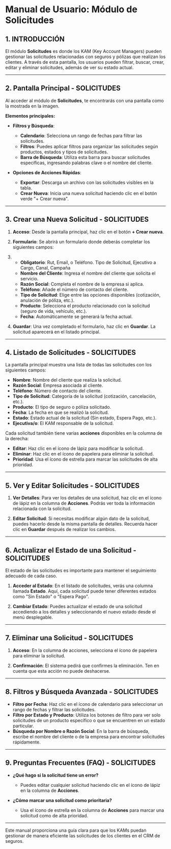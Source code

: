 # Manual de Usuario: Módulo de Solicitudes

## 1. INTRODUCCIÓN

El módulo **Solicitudes** es donde los KAM (Key Account Managers) pueden gestionar las solicitudes relacionadas con seguros y pólizas que realizan los clientes. A través de esta pantalla, los usuarios pueden filtrar, buscar, crear, editar y eliminar solicitudes, además de ver su estado actual.

---

## 2. Pantalla Principal - SOLICITUDES

Al acceder al módulo de **Solicitudes**, te encontrarás con una pantalla como la mostrada en la imagen.

**Elementos principales:**

- **Filtros y Búsqueda**:
  - **Calendario**: Selecciona un rango de fechas para filtrar las solicitudes.
  - **Filtros**: Puedes aplicar filtros para organizar las solicitudes según productos, estados y tipos de solicitudes.
  - **Barra de Búsqueda**: Utiliza esta barra para buscar solicitudes específicas, ingresando palabras clave o el nombre del cliente.

- **Opciones de Acciones Rápidas**:
  - **Exportar**: Descarga un archivo con las solicitudes visibles en la tabla.
  - **Crear Nueva**: Inicia una nueva solicitud haciendo clic en el botón verde "+ Crear nueva".

---

## 3. Crear una Nueva Solicitud - SOLICITUDES

1. **Acceso**: Desde la pantalla principal, haz clic en el botón **+ Crear nueva**.

2. **Formulario**: Se abrirá un formulario donde deberás completar los siguientes campos:
3. - **Obligatorio**: Rut, Email, o Teléfono. Tipo de Solicitud, Ejecutivo a Cargo, Canal, Campaña
   - **Nombre del Cliente**: Ingresa el nombre del cliente que solicita el servicio.
   - **Razón Social**: Completa el nombre de la empresa si aplica.
   - **Teléfono**: Añade el número de contacto del cliente.
   - **Tipo de Solicitud**: Elige entre las opciones disponibles (cotización, anulación de póliza, etc.).
   - **Producto**: Selecciona el producto relacionado con la solicitud (seguro de vida, vehículo, etc.).
   - **Fecha**: Automáticamente se generará la fecha actual.

4. **Guardar**: Una vez completado el formulario, haz clic en **Guardar**. La solicitud aparecerá en el listado principal.

---

## 4. Listado de Solicitudes - SOLICITUDES

La pantalla principal muestra una lista de todas las solicitudes con los siguientes campos:

- **Nombre**: Nombre del cliente que realiza la solicitud.
- **Razón Social**: Empresa asociada al cliente.
- **Teléfono**: Número de contacto del cliente.
- **Tipo de Solicitud**: Categoría de la solicitud (cotización, cancelación, etc.).
- **Producto**: El tipo de seguro o póliza solicitado.
- **Fecha**: La fecha en que se realizó la solicitud.
- **Estado**: Estado actual de la solicitud (Sin estado, Espera Pago, etc.).
- **Ejecutiva/o**: El KAM responsable de la solicitud.

Cada solicitud también tiene varias **acciones** disponibles en la columna de la derecha:

- **Editar**: Haz clic en el ícono de lápiz para modificar la solicitud.
- **Eliminar**: Haz clic en el ícono de papelera para eliminar la solicitud.
- **Prioridad**: Usa el ícono de estrella para marcar las solicitudes de alta prioridad.

---

## 5. Ver y Editar Solicitudes - SOLICITUDES

1. **Ver Detalles**: Para ver los detalles de una solicitud, haz clic en el ícono de lápiz en la columna de **Acciones**. Podrás ver toda la información relacionada con la solicitud.

2. **Editar Solicitud**: Si necesitas modificar algún dato de la solicitud, puedes hacerlo desde la misma pantalla de detalles. Recuerda hacer clic en **Guardar** después de realizar los cambios.

---

## 6. Actualizar el Estado de una Solicitud - SOLICITUDES

El estado de las solicitudes es importante para mantener el seguimiento adecuado de cada caso.

1. **Acceder al Estado**: En el listado de solicitudes, verás una columna llamada **Estado**. Aquí, cada solicitud puede tener diferentes estados como "Sin Estado" o "Espera Pago".

2. **Cambiar Estado**: Puedes actualizar el estado de una solicitud accediendo a los detalles y seleccionando el nuevo estado desde el menú desplegable.

---

## 7. Eliminar una Solicitud - SOLICITUDES

1. **Acceso**: En la columna de acciones, selecciona el ícono de papelera para eliminar la solicitud.

2. **Confirmación**: El sistema pedirá que confirmes la eliminación. Ten en cuenta que esta acción no puede deshacerse.

---

## 8. Filtros y Búsqueda Avanzada - SOLICITUDES

- **Filtro por Fecha**: Haz clic en el ícono de calendario para seleccionar un rango de fechas y filtrar las solicitudes.
- **Filtro por Estado y Producto**: Utiliza los botones de filtro para ver solo solicitudes de un producto específico o que se encuentren en un estado particular.
- **Búsqueda por Nombre o Razón Social**: En la barra de búsqueda, escribe el nombre del cliente o de la empresa para encontrar solicitudes rápidamente.

---

## 9. Preguntas Frecuentes (FAQ) - SOLICITUDES

- **¿Qué hago si la solicitud tiene un error?**  
  - Puedes editar cualquier solicitud haciendo clic en el ícono de lápiz en la columna de **Acciones**.
  
- **¿Cómo marcar una solicitud como prioritaria?**  
  - Usa el ícono de estrella en la columna de **Acciones** para marcar una solicitud como de alta prioridad.

---

Este manual proporciona una guía clara para que los KAMs puedan gestionar de manera eficiente las solicitudes de los clientes en el CRM de seguros.
